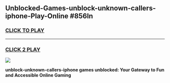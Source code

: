 
## Unblocked-Games-unblock-unknown-callers-iphone-Play-Online #856ln
<h3>
<a href="https://news.freeplayer.one?title=unblock-unknown-callers-iphone&ref=3">CLICK TO PLAY</a></h3>
<hr>

<h3>
<a href="https://news.freeplayer.one?title=unblock-unknown-callers-iphone&ref=3">CLICK 2 PLAY</a>
  
</h3>

<a href="https://news.freeplayer.one?title=unblock-unknown-callers-iphone&ref=3"><img src="https://clearcache.store/games.png"></a>


**unblock-unknown-callers-iphone games unblocked: Your Gateway to Fun and Accessible Online Gaming**
